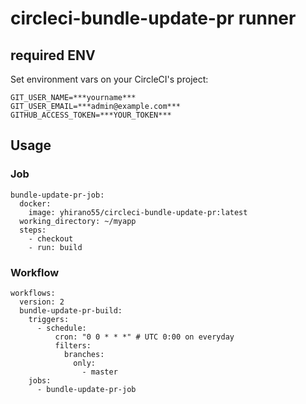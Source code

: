 # circleci-bundle-update-pr runner

## required ENV

Set environment vars on your CircleCI's project:

```
GIT_USER_NAME=***yourname***
GIT_USER_EMAIL=***admin@example.com***
GITHUB_ACCESS_TOKEN=***YOUR_TOKEN***
```

## Usage

### Job

```
bundle-update-pr-job:
  docker:
    image: yhirano55/circleci-bundle-update-pr:latest
  working_directory: ~/myapp
  steps:
    - checkout
    - run: build
```

### Workflow

```
workflows:
  version: 2
  bundle-update-pr-build:
    triggers:
      - schedule:
          cron: "0 0 * * *" # UTC 0:00 on everyday
          filters:
            branches:
              only:
                - master
    jobs:
      - bundle-update-pr-job
```
